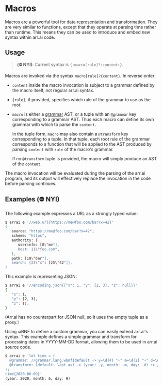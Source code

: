 # Macros

Macros are a powerful tool for data representation and transformation. They are
very similar to functions, except that they operate at parsing time rather than
runtime. This means they can be used to introduce and embed new syntax within
 arr.ai code.

## Usage

> **(⛔ NYI)**: Current syntax is `{:macro[rule]?:content:}`.

Macros are invoked via the syntax `macro[rule]?{content}`. In reverse order:

* `content` inside the macro invocation is subject to a grammar defined by the
  macro itself, not regular arr.ai syntax.
* `[rule]`, if provided, specifies which rule of the grammar to use as the root.
* `macro` is either a [grammar](grammars.md) AST, or a tuple with an `@grammar` 
  key corresponding to a grammar AST. Thus each macro can define its own 
  grammar with which to parse the `content`.
  
  In the tuple form, `macro` may also contain a `@transform` key corresponding
  to a tuple. In that tuple, each root rule of the grammar corresponds to a
  function that will be applied to the AST produced by parsing `content` with
  `rule` of the macro's grammar.
  
  If no `@transform` tuple is provided, the macro will simply produce an AST of
  the `content`.
  
The macro invocation will be evaluated during the parsing of the arr.ai program,
and its output will effectively replace the invocation in the code before
parsing continues.

## Examples **(⛔ NYI)**

The following example expresses a URL as a strongly typed value:

```bash
$ arrai e '//web.url{https://me@foo.com/bar?x=42}'
(
   source: "https://me@foo.com/bar?x=42",
   scheme: "https",
   authority: (
      userinfo: [8\"me"],
      host: 11\"foo.com",
   ),
   path: [19\"bar"],
   search: {23\"x": [25\"42"]},
)
```

This example is representing JSON:

```bash
$ arrai e '//encoding.json{{"x": 1, "y": [2, 3], "z": null}}'
{
   "x": 1,
   "y": [2, 3],
   "z": (),
}
```

(Arr.ai has no counterpart for JSON null, so it uses the empty tuple as a
proxy.)

Using ωBNF to define a custom grammar, you can easily extend arr.ai's syntax.
This example defines a simple grammar and transform for processing dates in
YYYY-MM-DD format, allowing them to be used in arr.ai source code.

```bash
$ arrai e 'let time = (
  @grammar: //grammar.lang.wbnf{default -> y=\d{4} "-" m=\d{2} "-" d=\d{2};},
  @transform: (default: \ast ast -> (year: .y, month: .m, day: .d) :> //eval.value(.''))
);
time{2020-06-09}'
(year: 2020, month: 6, day: 9)
```
